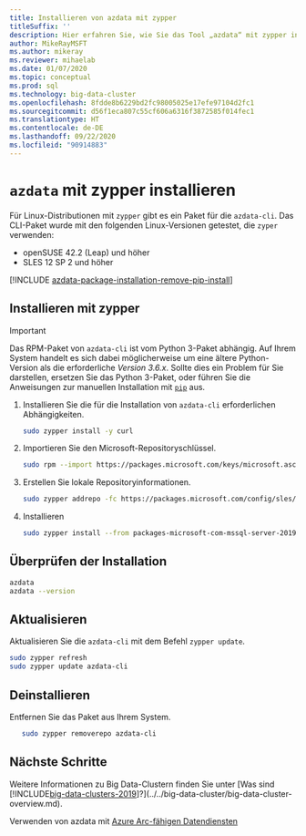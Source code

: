 ```yaml
---
title: Installieren von azdata mit zypper
titleSuffix: ''
description: Hier erfahren Sie, wie Sie das Tool „azdata“ mit zypper installieren.
author: MikeRayMSFT
ms.author: mikeray
ms.reviewer: mihaelab
ms.date: 01/07/2020
ms.topic: conceptual
ms.prod: sql
ms.technology: big-data-cluster
ms.openlocfilehash: 8fdde8b6229bd2fc98005025e17efe97104d2fc1
ms.sourcegitcommit: d56f1eca807c55cf606a6316f3872585f014fec1
ms.translationtype: HT
ms.contentlocale: de-DE
ms.lasthandoff: 09/22/2020
ms.locfileid: "90914883"
---
```

# <a name="install-azdata-with-zypper"></a>`azdata` mit zypper installieren

Für Linux-Distributionen mit `zypper` gibt es ein Paket für die `azdata-cli`. Das CLI-Paket wurde mit den folgenden Linux-Versionen getestet, die `zyper` verwenden:

- openSUSE 42.2 (Leap) und höher
- SLES 12 SP 2 und höher

[!INCLUDE [azdata-package-installation-remove-pip-install](../../includes/azdata-package-installation-remove-pip-install.md)]

## <a name="install-with-zypper"></a>Installieren mit zypper
>[!IMPORTANT]
>Das RPM-Paket von `azdata-cli` ist vom Python 3-Paket abhängig. Auf Ihrem System handelt es sich dabei möglicherweise um eine ältere Python-Version als die erforderliche *Version 3.6.x*. Sollte dies ein Problem für Sie darstellen, ersetzen Sie das Python 3-Paket, oder führen Sie die Anweisungen zur manuellen Installation mit [`pip`](../install/deploy-install-azdata-pip.md) aus.

1. Installieren Sie die für die Installation von `azdata-cli` erforderlichen Abhängigkeiten.

   ```bash
   sudo zypper install -y curl
   ```

1. Importieren Sie den Microsoft-Repositoryschlüssel.

   ```bash
   sudo rpm --import https://packages.microsoft.com/keys/microsoft.asc
   ```

1. Erstellen Sie lokale Repositoryinformationen.

   ```bash
   sudo zypper addrepo -fc https://packages.microsoft.com/config/sles/12/prod.repo
   ```

1. Installieren

   ```bash
   sudo zypper install --from packages-microsoft-com-mssql-server-2019 -y azdata-cli
   ```

## <a name="verify-install"></a>Überprüfen der Installation

   ```bash
   azdata
   azdata --version
   ```

## <a name="update"></a>Aktualisieren

Aktualisieren Sie die `azdata-cli` mit dem Befehl `zypper update`.

   ```bash
   sudo zypper refresh
   sudo zypper update azdata-cli
   ```

## <a name="uninstall"></a>Deinstallieren

Entfernen Sie das Paket aus Ihrem System.

```bash
   sudo zypper removerepo azdata-cli
```

## <a name="next-steps"></a>Nächste Schritte

Weitere Informationen zu Big Data-Clustern finden Sie unter [Was sind [!INCLUDE[big-data-clusters-2019](../../includes/ssbigdataclusters-ver15.md)]?](../../big-data-cluster/big-data-cluster-overview.md).

Verwenden von azdata mit [Azure Arc-fähigen Datendiensten](/azure/azure-arc/data/)